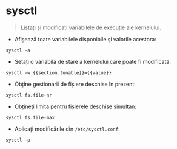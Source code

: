 # sysctl

> Listați și modificați variabilele de execuție ale kernelului.

- Afișează toate variabilele disponibile și valorile acestora:

`sysctl -a`

- Setați o variabilă de stare a kernelului care poate fi modificată:

`sysctl -w {{section.tunable}}={{value}}`

- Obține gestionarii de fișiere deschise în prezent:

`sysctl fs.file-nr`

- Obțineți limita pentru fișierele deschise simultan:

`sysctl fs.file-max`

- Aplicați modificările din `/etc/sysctl.conf`:

`sysctl -p`
